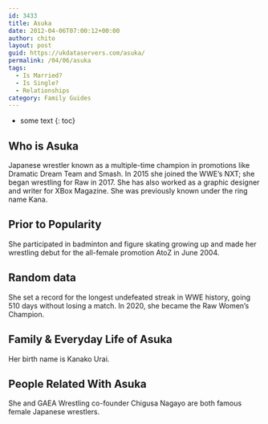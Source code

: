 ```yaml
---
id: 3433
title: Asuka
date: 2012-04-06T07:00:12+00:00
author: chito
layout: post
guid: https://ukdataservers.com/asuka/
permalink: /04/06/asuka
tags:
  - Is Married?
  - Is Single?
  - Relationships
category: Family Guides
---
```


* some text
{: toc}
          
          
## Who is  Asuka
                  
                  
                  
Japanese wrestler known as a multiple-time champion in promotions like Dramatic Dream Team and Smash. In 2015 she joined the WWE&#8217;s NXT; she began wrestling for Raw in 2017. She has also worked as a graphic designer and writer for XBox Magazine. She was previously known under the ring name Kana. 
                  
                
                
                
## Prior to Popularity 
                  
                  
                  
She participated in badminton and figure skating growing up and made her wrestling debut for the all-female promotion AtoZ in June 2004.
                  
                
                
                
## Random data 
                  
                  
                  
She set a record for the longest undefeated streak in WWE history, going 510 days without losing a match. In 2020, she became the Raw Women&#8217;s Champion.
                  
                
                
                
## Family & Everyday Life of Asuka
                  
                  
                  
Her birth name is Kanako Urai.
                  
                
                
                
## People Related With  Asuka
                  
                  
                  
She and GAEA Wrestling co-founder Chigusa Nagayo are both famous female Japanese wrestlers.
                  
                
              
            
          
          
          
    
    
  
